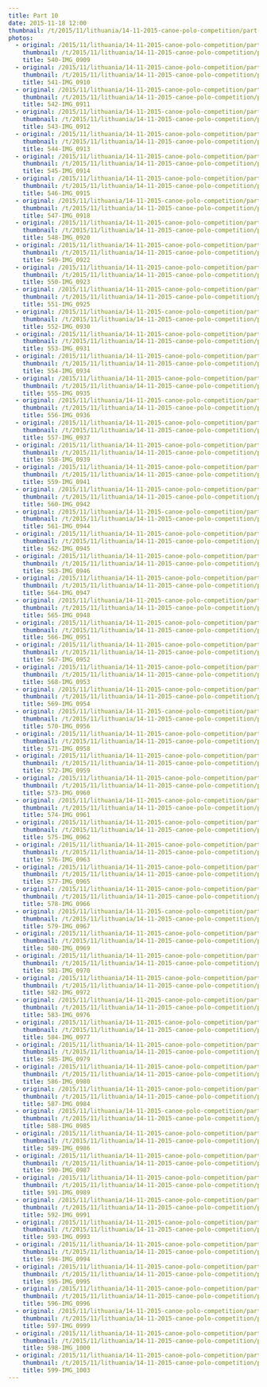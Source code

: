 ```yaml
---
title: Part 10
date: 2015-11-18 12:00
thumbnail: /t/2015/11/lithuania/14-11-2015-canoe-polo-competition/part-10/540-img_0909.jpg
photos:
  - original: /2015/11/lithuania/14-11-2015-canoe-polo-competition/part-10/540-img_0909.jpg
    thumbnail: /t/2015/11/lithuania/14-11-2015-canoe-polo-competition/part-10/540-img_0909.jpg
    title: 540-IMG_0909
  - original: /2015/11/lithuania/14-11-2015-canoe-polo-competition/part-10/541-img_0910.jpg
    thumbnail: /t/2015/11/lithuania/14-11-2015-canoe-polo-competition/part-10/541-img_0910.jpg
    title: 541-IMG_0910
  - original: /2015/11/lithuania/14-11-2015-canoe-polo-competition/part-10/542-img_0911.jpg
    thumbnail: /t/2015/11/lithuania/14-11-2015-canoe-polo-competition/part-10/542-img_0911.jpg
    title: 542-IMG_0911
  - original: /2015/11/lithuania/14-11-2015-canoe-polo-competition/part-10/543-img_0912.jpg
    thumbnail: /t/2015/11/lithuania/14-11-2015-canoe-polo-competition/part-10/543-img_0912.jpg
    title: 543-IMG_0912
  - original: /2015/11/lithuania/14-11-2015-canoe-polo-competition/part-10/544-img_0913.jpg
    thumbnail: /t/2015/11/lithuania/14-11-2015-canoe-polo-competition/part-10/544-img_0913.jpg
    title: 544-IMG_0913
  - original: /2015/11/lithuania/14-11-2015-canoe-polo-competition/part-10/545-img_0914.jpg
    thumbnail: /t/2015/11/lithuania/14-11-2015-canoe-polo-competition/part-10/545-img_0914.jpg
    title: 545-IMG_0914
  - original: /2015/11/lithuania/14-11-2015-canoe-polo-competition/part-10/546-img_0915.jpg
    thumbnail: /t/2015/11/lithuania/14-11-2015-canoe-polo-competition/part-10/546-img_0915.jpg
    title: 546-IMG_0915
  - original: /2015/11/lithuania/14-11-2015-canoe-polo-competition/part-10/547-img_0918.jpg
    thumbnail: /t/2015/11/lithuania/14-11-2015-canoe-polo-competition/part-10/547-img_0918.jpg
    title: 547-IMG_0918
  - original: /2015/11/lithuania/14-11-2015-canoe-polo-competition/part-10/548-img_0920.jpg
    thumbnail: /t/2015/11/lithuania/14-11-2015-canoe-polo-competition/part-10/548-img_0920.jpg
    title: 548-IMG_0920
  - original: /2015/11/lithuania/14-11-2015-canoe-polo-competition/part-10/549-img_0922.jpg
    thumbnail: /t/2015/11/lithuania/14-11-2015-canoe-polo-competition/part-10/549-img_0922.jpg
    title: 549-IMG_0922
  - original: /2015/11/lithuania/14-11-2015-canoe-polo-competition/part-10/550-img_0923.jpg
    thumbnail: /t/2015/11/lithuania/14-11-2015-canoe-polo-competition/part-10/550-img_0923.jpg
    title: 550-IMG_0923
  - original: /2015/11/lithuania/14-11-2015-canoe-polo-competition/part-10/551-img_0925.jpg
    thumbnail: /t/2015/11/lithuania/14-11-2015-canoe-polo-competition/part-10/551-img_0925.jpg
    title: 551-IMG_0925
  - original: /2015/11/lithuania/14-11-2015-canoe-polo-competition/part-10/552-img_0930.jpg
    thumbnail: /t/2015/11/lithuania/14-11-2015-canoe-polo-competition/part-10/552-img_0930.jpg
    title: 552-IMG_0930
  - original: /2015/11/lithuania/14-11-2015-canoe-polo-competition/part-10/553-img_0931.jpg
    thumbnail: /t/2015/11/lithuania/14-11-2015-canoe-polo-competition/part-10/553-img_0931.jpg
    title: 553-IMG_0931
  - original: /2015/11/lithuania/14-11-2015-canoe-polo-competition/part-10/554-img_0934.jpg
    thumbnail: /t/2015/11/lithuania/14-11-2015-canoe-polo-competition/part-10/554-img_0934.jpg
    title: 554-IMG_0934
  - original: /2015/11/lithuania/14-11-2015-canoe-polo-competition/part-10/555-img_0935.jpg
    thumbnail: /t/2015/11/lithuania/14-11-2015-canoe-polo-competition/part-10/555-img_0935.jpg
    title: 555-IMG_0935
  - original: /2015/11/lithuania/14-11-2015-canoe-polo-competition/part-10/556-img_0936.jpg
    thumbnail: /t/2015/11/lithuania/14-11-2015-canoe-polo-competition/part-10/556-img_0936.jpg
    title: 556-IMG_0936
  - original: /2015/11/lithuania/14-11-2015-canoe-polo-competition/part-10/557-img_0937.jpg
    thumbnail: /t/2015/11/lithuania/14-11-2015-canoe-polo-competition/part-10/557-img_0937.jpg
    title: 557-IMG_0937
  - original: /2015/11/lithuania/14-11-2015-canoe-polo-competition/part-10/558-img_0939.jpg
    thumbnail: /t/2015/11/lithuania/14-11-2015-canoe-polo-competition/part-10/558-img_0939.jpg
    title: 558-IMG_0939
  - original: /2015/11/lithuania/14-11-2015-canoe-polo-competition/part-10/559-img_0941.jpg
    thumbnail: /t/2015/11/lithuania/14-11-2015-canoe-polo-competition/part-10/559-img_0941.jpg
    title: 559-IMG_0941
  - original: /2015/11/lithuania/14-11-2015-canoe-polo-competition/part-10/560-img_0942.jpg
    thumbnail: /t/2015/11/lithuania/14-11-2015-canoe-polo-competition/part-10/560-img_0942.jpg
    title: 560-IMG_0942
  - original: /2015/11/lithuania/14-11-2015-canoe-polo-competition/part-10/561-img_0944.jpg
    thumbnail: /t/2015/11/lithuania/14-11-2015-canoe-polo-competition/part-10/561-img_0944.jpg
    title: 561-IMG_0944
  - original: /2015/11/lithuania/14-11-2015-canoe-polo-competition/part-10/562-img_0945.jpg
    thumbnail: /t/2015/11/lithuania/14-11-2015-canoe-polo-competition/part-10/562-img_0945.jpg
    title: 562-IMG_0945
  - original: /2015/11/lithuania/14-11-2015-canoe-polo-competition/part-10/563-img_0946.jpg
    thumbnail: /t/2015/11/lithuania/14-11-2015-canoe-polo-competition/part-10/563-img_0946.jpg
    title: 563-IMG_0946
  - original: /2015/11/lithuania/14-11-2015-canoe-polo-competition/part-10/564-img_0947.jpg
    thumbnail: /t/2015/11/lithuania/14-11-2015-canoe-polo-competition/part-10/564-img_0947.jpg
    title: 564-IMG_0947
  - original: /2015/11/lithuania/14-11-2015-canoe-polo-competition/part-10/565-img_0948.jpg
    thumbnail: /t/2015/11/lithuania/14-11-2015-canoe-polo-competition/part-10/565-img_0948.jpg
    title: 565-IMG_0948
  - original: /2015/11/lithuania/14-11-2015-canoe-polo-competition/part-10/566-img_0951.jpg
    thumbnail: /t/2015/11/lithuania/14-11-2015-canoe-polo-competition/part-10/566-img_0951.jpg
    title: 566-IMG_0951
  - original: /2015/11/lithuania/14-11-2015-canoe-polo-competition/part-10/567-img_0952.jpg
    thumbnail: /t/2015/11/lithuania/14-11-2015-canoe-polo-competition/part-10/567-img_0952.jpg
    title: 567-IMG_0952
  - original: /2015/11/lithuania/14-11-2015-canoe-polo-competition/part-10/568-img_0953.jpg
    thumbnail: /t/2015/11/lithuania/14-11-2015-canoe-polo-competition/part-10/568-img_0953.jpg
    title: 568-IMG_0953
  - original: /2015/11/lithuania/14-11-2015-canoe-polo-competition/part-10/569-img_0954.jpg
    thumbnail: /t/2015/11/lithuania/14-11-2015-canoe-polo-competition/part-10/569-img_0954.jpg
    title: 569-IMG_0954
  - original: /2015/11/lithuania/14-11-2015-canoe-polo-competition/part-10/570-img_0956.jpg
    thumbnail: /t/2015/11/lithuania/14-11-2015-canoe-polo-competition/part-10/570-img_0956.jpg
    title: 570-IMG_0956
  - original: /2015/11/lithuania/14-11-2015-canoe-polo-competition/part-10/571-img_0958.jpg
    thumbnail: /t/2015/11/lithuania/14-11-2015-canoe-polo-competition/part-10/571-img_0958.jpg
    title: 571-IMG_0958
  - original: /2015/11/lithuania/14-11-2015-canoe-polo-competition/part-10/572-img_0959.jpg
    thumbnail: /t/2015/11/lithuania/14-11-2015-canoe-polo-competition/part-10/572-img_0959.jpg
    title: 572-IMG_0959
  - original: /2015/11/lithuania/14-11-2015-canoe-polo-competition/part-10/573-img_0960.jpg
    thumbnail: /t/2015/11/lithuania/14-11-2015-canoe-polo-competition/part-10/573-img_0960.jpg
    title: 573-IMG_0960
  - original: /2015/11/lithuania/14-11-2015-canoe-polo-competition/part-10/574-img_0961.jpg
    thumbnail: /t/2015/11/lithuania/14-11-2015-canoe-polo-competition/part-10/574-img_0961.jpg
    title: 574-IMG_0961
  - original: /2015/11/lithuania/14-11-2015-canoe-polo-competition/part-10/575-img_0962.jpg
    thumbnail: /t/2015/11/lithuania/14-11-2015-canoe-polo-competition/part-10/575-img_0962.jpg
    title: 575-IMG_0962
  - original: /2015/11/lithuania/14-11-2015-canoe-polo-competition/part-10/576-img_0963.jpg
    thumbnail: /t/2015/11/lithuania/14-11-2015-canoe-polo-competition/part-10/576-img_0963.jpg
    title: 576-IMG_0963
  - original: /2015/11/lithuania/14-11-2015-canoe-polo-competition/part-10/577-img_0965.jpg
    thumbnail: /t/2015/11/lithuania/14-11-2015-canoe-polo-competition/part-10/577-img_0965.jpg
    title: 577-IMG_0965
  - original: /2015/11/lithuania/14-11-2015-canoe-polo-competition/part-10/578-img_0966.jpg
    thumbnail: /t/2015/11/lithuania/14-11-2015-canoe-polo-competition/part-10/578-img_0966.jpg
    title: 578-IMG_0966
  - original: /2015/11/lithuania/14-11-2015-canoe-polo-competition/part-10/579-img_0967.jpg
    thumbnail: /t/2015/11/lithuania/14-11-2015-canoe-polo-competition/part-10/579-img_0967.jpg
    title: 579-IMG_0967
  - original: /2015/11/lithuania/14-11-2015-canoe-polo-competition/part-10/580-img_0969.jpg
    thumbnail: /t/2015/11/lithuania/14-11-2015-canoe-polo-competition/part-10/580-img_0969.jpg
    title: 580-IMG_0969
  - original: /2015/11/lithuania/14-11-2015-canoe-polo-competition/part-10/581-img_0970.jpg
    thumbnail: /t/2015/11/lithuania/14-11-2015-canoe-polo-competition/part-10/581-img_0970.jpg
    title: 581-IMG_0970
  - original: /2015/11/lithuania/14-11-2015-canoe-polo-competition/part-10/582-img_0972.jpg
    thumbnail: /t/2015/11/lithuania/14-11-2015-canoe-polo-competition/part-10/582-img_0972.jpg
    title: 582-IMG_0972
  - original: /2015/11/lithuania/14-11-2015-canoe-polo-competition/part-10/583-img_0976.jpg
    thumbnail: /t/2015/11/lithuania/14-11-2015-canoe-polo-competition/part-10/583-img_0976.jpg
    title: 583-IMG_0976
  - original: /2015/11/lithuania/14-11-2015-canoe-polo-competition/part-10/584-img_0977.jpg
    thumbnail: /t/2015/11/lithuania/14-11-2015-canoe-polo-competition/part-10/584-img_0977.jpg
    title: 584-IMG_0977
  - original: /2015/11/lithuania/14-11-2015-canoe-polo-competition/part-10/585-img_0979.jpg
    thumbnail: /t/2015/11/lithuania/14-11-2015-canoe-polo-competition/part-10/585-img_0979.jpg
    title: 585-IMG_0979
  - original: /2015/11/lithuania/14-11-2015-canoe-polo-competition/part-10/586-img_0980.jpg
    thumbnail: /t/2015/11/lithuania/14-11-2015-canoe-polo-competition/part-10/586-img_0980.jpg
    title: 586-IMG_0980
  - original: /2015/11/lithuania/14-11-2015-canoe-polo-competition/part-10/587-img_0984.jpg
    thumbnail: /t/2015/11/lithuania/14-11-2015-canoe-polo-competition/part-10/587-img_0984.jpg
    title: 587-IMG_0984
  - original: /2015/11/lithuania/14-11-2015-canoe-polo-competition/part-10/588-img_0985.jpg
    thumbnail: /t/2015/11/lithuania/14-11-2015-canoe-polo-competition/part-10/588-img_0985.jpg
    title: 588-IMG_0985
  - original: /2015/11/lithuania/14-11-2015-canoe-polo-competition/part-10/589-img_0986.jpg
    thumbnail: /t/2015/11/lithuania/14-11-2015-canoe-polo-competition/part-10/589-img_0986.jpg
    title: 589-IMG_0986
  - original: /2015/11/lithuania/14-11-2015-canoe-polo-competition/part-10/590-img_0987.jpg
    thumbnail: /t/2015/11/lithuania/14-11-2015-canoe-polo-competition/part-10/590-img_0987.jpg
    title: 590-IMG_0987
  - original: /2015/11/lithuania/14-11-2015-canoe-polo-competition/part-10/591-img_0989.jpg
    thumbnail: /t/2015/11/lithuania/14-11-2015-canoe-polo-competition/part-10/591-img_0989.jpg
    title: 591-IMG_0989
  - original: /2015/11/lithuania/14-11-2015-canoe-polo-competition/part-10/592-img_0991.jpg
    thumbnail: /t/2015/11/lithuania/14-11-2015-canoe-polo-competition/part-10/592-img_0991.jpg
    title: 592-IMG_0991
  - original: /2015/11/lithuania/14-11-2015-canoe-polo-competition/part-10/593-img_0993.jpg
    thumbnail: /t/2015/11/lithuania/14-11-2015-canoe-polo-competition/part-10/593-img_0993.jpg
    title: 593-IMG_0993
  - original: /2015/11/lithuania/14-11-2015-canoe-polo-competition/part-10/594-img_0994.jpg
    thumbnail: /t/2015/11/lithuania/14-11-2015-canoe-polo-competition/part-10/594-img_0994.jpg
    title: 594-IMG_0994
  - original: /2015/11/lithuania/14-11-2015-canoe-polo-competition/part-10/595-img_0995.jpg
    thumbnail: /t/2015/11/lithuania/14-11-2015-canoe-polo-competition/part-10/595-img_0995.jpg
    title: 595-IMG_0995
  - original: /2015/11/lithuania/14-11-2015-canoe-polo-competition/part-10/596-img_0996.jpg
    thumbnail: /t/2015/11/lithuania/14-11-2015-canoe-polo-competition/part-10/596-img_0996.jpg
    title: 596-IMG_0996
  - original: /2015/11/lithuania/14-11-2015-canoe-polo-competition/part-10/597-img_0999.jpg
    thumbnail: /t/2015/11/lithuania/14-11-2015-canoe-polo-competition/part-10/597-img_0999.jpg
    title: 597-IMG_0999
  - original: /2015/11/lithuania/14-11-2015-canoe-polo-competition/part-10/598-img_1000.jpg
    thumbnail: /t/2015/11/lithuania/14-11-2015-canoe-polo-competition/part-10/598-img_1000.jpg
    title: 598-IMG_1000
  - original: /2015/11/lithuania/14-11-2015-canoe-polo-competition/part-10/599-img_1003.jpg
    thumbnail: /t/2015/11/lithuania/14-11-2015-canoe-polo-competition/part-10/599-img_1003.jpg
    title: 599-IMG_1003
---
```

